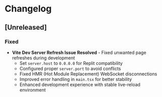 
# Changelog

## [Unreleased]

### Fixed
- **Vite Dev Server Refresh Issue Resolved** - Fixed unwanted page refreshes during development
  - Set `server.host` to `0.0.0.0` for Replit compatibility
  - Configured proper `server.port` to avoid conflicts
  - Fixed HMR (Hot Module Replacement) WebSocket disconnections
  - Improved error handling in `main.tsx` for better stability
  - Enhanced development experience with stable live-reload environment

